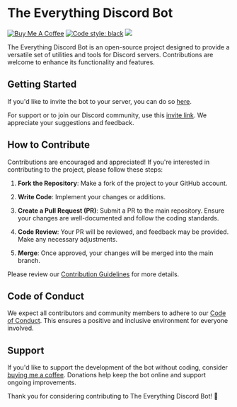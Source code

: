 # The Everything Discord Bot

[![Buy Me A Coffee](https://www.buymeacoffee.com/assets/img/custom_images/orange_img.png)](https://www.buymeacoffee.com/Michaelrbparker)
[![Code style: black](https://img.shields.io/badge/code%20style-black-000000.svg)](https://github.com/psf/black)
[![](https://dcbadge.limes.pink/api/server/https://discord.gg/d2gjWqFsTP.png)](https://discord.gg/d2gjWqFsTP)

The Everything Discord Bot is an open-source project designed to provide a versatile set of utilities and tools for Discord servers. Contributions are welcome to enhance its functionality and features.

## Getting Started

If you'd like to invite the bot to your server, you can do so [here](https://discord.com/api/oauth2/authorize?client_id=902240397273743361&permissions=8&scope=bot%20applications.commands).

For support or to join our Discord community, use this [invite link](https://discord.gg/d2gjWqFsTP). We appreciate your suggestions and feedback.

## How to Contribute

Contributions are encouraged and appreciated! If you're interested in contributing to the project, please follow these steps:

1. **Fork the Repository**: Make a fork of the project to your GitHub account.

2. **Write Code**: Implement your changes or additions.

3. **Create a Pull Request (PR)**: Submit a PR to the main repository. Ensure your changes are well-documented and follow the coding standards.

4. **Code Review**: Your PR will be reviewed, and feedback may be provided. Make any necessary adjustments.

5. **Merge**: Once approved, your changes will be merged into the main branch.

Please review our [Contribution Guidelines](CONTRIBUTING.md) for more details.

## Code of Conduct

We expect all contributors and community members to adhere to our [Code of Conduct](CODE_OF_CONDUCT.md). This ensures a positive and inclusive environment for everyone involved.

## Support

If you'd like to support the development of the bot without coding, consider [buying me a coffee](https://www.buymeacoffee.com/Michaelrbparker). Donations help keep the bot online and support ongoing improvements.

Thank you for considering contributing to The Everything Discord Bot! 🚀
